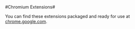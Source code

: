 #Chromium Extensions#

You can find these extensions packaged and ready for use at [chrome.google.com](https://chrome.google.com/webstore/search?q=shweppsie).
